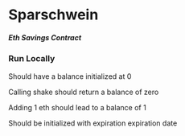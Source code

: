 # Sparschwein
##### Eth Savings Contract


### Run Locally


Should have a balance initialized at 0

Calling shake should return a balance of zero

Adding 1 eth should lead to a balance of 1

Should be initialized with expiration expiration date

